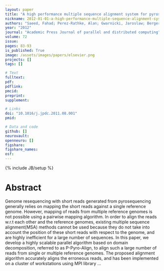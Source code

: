 ```yaml
---
layout: paper
title: "A high performance multiple sequence alignment system for pyrosequencing reads from multiple reference genomes"
nickname: 2012-01-01-a-high-performance-multiple-sequence-alignment-system-for-pyrosequencing-reads-from-multiple-reference-genomes
authors: "Saeed, Fahad; Perez-Rathke, Alan; Gwarnicki, Jaroslaw; Berger-Wolf, Tanya; Khokhar, Ashfaq; "
year: "2012"
journal: "Academic Press Journal of parallel and distributed computing"
volume: 72
issue:
pages: 83-93
is_published: True
image: /assets/images/papers/elsevier.png
projects: []
tags: []

# Text
fulltext:
pdf:
pdflink:
pmcid:
preprint: 
supplement:

# Links
doi: "10.1016/j.jpdc.2011.08.001"
pmid:

# Data and code
github: []
neurovault:
openneuro: []
figshare:
figshare_names:
osf:
---
```

{% include JB/setup %}

# Abstract

Genome resequencing with short reads generated from pyrosequencing generally relies on mapping the short reads against a single reference genome. However, mapping of reads from multiple reference genomes is not possible using a pairwise mapping algorithm. In order to align the reads w.r.t each other and the reference genomes, existing multiple sequence alignment(MSA) methods cannot be used because they do not take into account the position of these short reads with respect to the genome, and are highly inefficient for a large number of sequences. In this paper, we develop a highly scalable parallel algorithm based on domain decomposition, referred to as P-Pyro-Align, to align such a large number of reads from single or multiple reference genomes. The proposed alignment algorithm accurately aligns the erroneous reads, and has been implemented on a cluster of workstations using MPI library …
